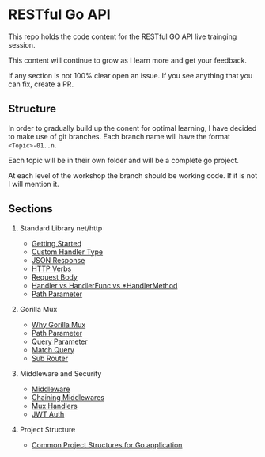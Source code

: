 # RESTful Go API
This repo holds the code content for the RESTful GO API live trainging session.

This content will continue to grow as I learn more and get your feedback.

If any section is not 100% clear open an issue. If you see anything that you can fix, create a PR.

## Structure
In order to gradually build up the conent for optimal learning, I have decided to make use of git branches. Each branch name will have the format `<Topic>-01..n`.

Each topic will be in their own folder and will be a complete go project.

At each level of the workshop the branch should be working code. If it is not I will mention it.

## Sections

1. Standard Library net/http
    - [Getting Started](https://github.com/moficodes/restful-go-api/tree/standard-library-net-http-01/api-with-net-http)
    - [Custom Handler Type](https://github.com/moficodes/restful-go-api/tree/standard-library-net-http-02/api-with-net-http)
    - [JSON Response](https://github.com/moficodes/restful-go-api/tree/standard-library-net-http-03/api-with-net-http)
    - [HTTP Verbs](https://github.com/moficodes/restful-go-api/tree/standard-library-net-http-04/api-with-net-http)
    - [Request Body](https://github.com/moficodes/restful-go-api/tree/standard-library-net-http-05/api-with-net-http)
    - [Handler vs HandlerFunc vs *HandlerMethod](https://github.com/moficodes/restful-go-api/tree/standard-library-net-http-06/api-with-net-http)
    - [Path Parameter](https://github.com/moficodes/restful-go-api/tree/standard-library-net-http-07/api-with-net-http)
  
2. Gorilla Mux
    - [Why Gorilla Mux](https://github.com/moficodes/restful-go-api/tree/gorilla-mux-01/api-with-gorilla-mux)
    - [Path Parameter](https://github.com/moficodes/restful-go-api/tree/gorilla-mux-02/api-with-gorilla-mux)
    - [Query Parameter](https://github.com/moficodes/restful-go-api/tree/gorilla-mux-03/api-with-gorilla-mux)
    - [Match Query](https://github.com/moficodes/restful-go-api/tree/gorilla-mux-04/api-with-gorilla-mux)
    - [Sub Router](https://github.com/moficodes/restful-go-api/tree/gorilla-mux-05/api-with-gorilla-mux)

3. Middleware and Security

    - [Middleware](https://github.com/moficodes/restful-go-api/tree/middleware-security-01/middleware-security)
    - [Chaining Middlewares](https://github.com/moficodes/restful-go-api/tree/middleware-security-02/middleware-security)
    - [Mux Handlers](https://github.com/moficodes/restful-go-api/tree/middleware-security-03/middleware-security)
    - [JWT Auth](https://github.com/moficodes/restful-go-api/tree/middleware-security-04/middleware-security)

4. Project Structure
    - [Common Project Structures for Go application](https://github.com/moficodes/restful-go-api/tree/project-structure-01/project-structure)